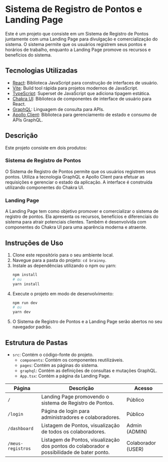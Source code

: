 # Sistema de Registro de Pontos e Landing Page

Este é um projeto que consiste em um Sistema de Registro de Pontos juntamente com uma Landing Page para divulgação e comercialização do sistema. O sistema permite que os usuários registrem seus pontos e horários de trabalho, enquanto a Landing Page promove os recursos e benefícios do sistema.

## Tecnologias Utilizadas

- [React](https://reactjs.org/): Biblioteca JavaScript para construção de interfaces de usuário.
- [Vite](https://vitejs.dev/): Build tool rápida para projetos modernos de JavaScript.
- [TypeScript](https://www.typescriptlang.org/): Superset de JavaScript que adiciona tipagem estática.
- [Chakra UI](https://chakra-ui.com/): Biblioteca de componentes de interface de usuário para React.
- [GraphQL](https://graphql.org/): Linguagem de consulta para APIs.
- [Apollo Client](https://www.apollographql.com/docs/react/): Biblioteca para gerenciamento de estado e consumo de APIs GraphQL.

## Descrição

Este projeto consiste em dois produtos:

### Sistema de Registro de Pontos

O Sistema de Registro de Pontos permite que os usuários registrem seus pontos. Utiliza a tecnologia GraphQL e Apollo Client para efetuar as requisições e gerenciar o estado da aplicação. A interface é construída utilizando componentes do Chakra UI.

### Landing Page

A Landing Page tem como objetivo promover e comercializar o sistema de registro de pontos. Ela apresenta os recursos, benefícios e diferenciais do sistema para atrair potenciais clientes. Também é desenvolvida com componentes do Chakra UI para uma aparência moderna e atraente.

## Instruções de Uso

1. Clone este repositório para o seu ambiente local.
2. Navegue para a pasta do projeto: `cd brainny`.
3. Instale as dependências utilizando o npm ou yarn:
   ```sh
   npm install
   # ou
   yarn install
   ```
4. Execute o projeto em modo de desenvolvimento:
   ```sh
   npm run dev
   # ou
   yarn dev
   ```
5. O Sistema de Registro de Pontos e a Landing Page serão abertos no seu navegador padrão.

## Estrutura de Pastas

- `src`: Contém o código-fonte do projeto.
  - `components`: Contém os componentes reutilizáveis.
  - `pages`: Contém as páginas do sistema.
  - `graphql`: Contém as definições de consultas e mutações GraphQL.
  - `App.tsx`: Contém a página da Landing Page.

| Página            | Descrição                                                                                   | Acesso          |
|-------------------|---------------------------------------------------------------------------------------------|-----------------|
| `/`               | Landing Page promovendo o sistema de Registro de Pontos.                                    | Público         |
| `/login`          | Página de login para administradores e colaboradores.                                     | Público         |
| `/dashboard`      | Listagem de Pontos, visualização de todos os colaboradores.                                | Admin (ADMIN)  |
| `/meus-registros` | Listagem de Pontos, visualização dos pontos do colaborador e possibilidade de bater ponto. | Colaborador (USER) |
